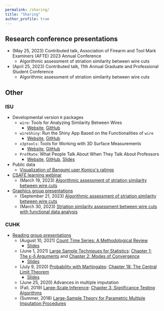 ```yaml
---
permalink: /sharing/
title: "Sharing"
author_profile: true
---
```


## Research conference presentations

- (May 25, 2023) Contributed talk, Association of Firearm and Tool Mark Examiners (AFTE) 2023 Annual Conference
    - Algorithmic assessment of striation similarity between wire cuts
- (April 25, 2023) Contributed talk, 11th Annual Graduate and Professional Student Conference
    - Algorithmic assessment of striation similarity between wire cuts

## Other

### ISU
- Developmental version `R` packages
    - `wire`: Tools for Analyzing Similarity Between Wires
        - [Website](https://yuhangtom.github.io/wire/),
        [GitHub](https://github.com/YuhangTom/wire)
    - `wireShiny`: Run the Shiny App Based on the Functionalities of `wire`
        - [Website](https://yuhangtom.github.io/wireShiny/),
        [GitHub](https://github.com/YuhangTom/wireShiny)
    - `x3ptools`: Tools for Working with 3D Surface Measurements
        - [Website](https://heike.github.io/x3ptools/),
        [GitHub](https://github.com/heike/x3ptools)
    - `ProfRate`: What People Talk About When They Talk About Professors
        - [Website](https://m-fili.github.io/ProfRate/),
        [GitHub](https://github.com/m-fili/ProfRate),
        [Slides](https://drive.google.com/file/d/1i6fDxfNZ8XAOJ2dF_UlxQx1sL2uAs075/view)
- Public data
    - [Visualization of Bangumi user Konico's ratings](https://iastate.figshare.com/articles/figure/Visualization_of_Bangumi_user_Konico_s_ratings/25472650)
- [CSAFE learning webinar](https://learn.forensicstats.org/?page=1&pagename=Webinars)
    - (March 19, 2023) [Algorithmic assessment of striation similarity between wire cuts](https://learn.forensicstats.org/product?catalog=WB240319)
- [Graphics group presentations](https://isu-graphicsgroup.github.io/gg-blog/)
    - (September 21, 2023) [Algorithmic assessment of striation similarity between wire cuts](https://isu-graphicsgroup.github.io/gg-blog/posts/2023-Fall/2023-09-21-algorithmic_assessment/)
    - (March 30, 2023) [Striation similarity assessment between wire cuts with functional data analysis](https://isu-graphicsgroup.github.io/gg-blog/posts/2023-Spring/2023-03-30-Striation-similarity-assessment/)


### CUHK
- [Reading group presentations](https://sites.google.com/site/kwchankeith/e-learning/reading-group)
    - (August 10, 2021) [Count Time Series: A Methodological Review](https://www.tandfonline.com/doi/abs/10.1080/01621459.2021.1904957?journalCode=uasa20)
        - [Slides](https://drive.google.com/file/d/1f4w84om8-iRFVFKOnzhjv8kamCQ7z9U6/view)
    - (June 1, 2021) [Large Sample Techniques for Statistics](https://link.springer.com/book/10.1007/978-1-4419-6827-2): [Chapter 1: The ε-δ Arguments](https://link.springer.com/chapter/10.1007/978-1-4419-6827-2_1) and [Chapter 2: Modes of Convergence](https://link.springer.com/chapter/10.1007/978-1-4419-6827-2_2)
        - [Slides](https://drive.google.com/file/d/1XPkfY9jU3Uo7jVHMG56ydGQI5Or_PXqA/view)
    - (July 9, 2020) [Probability with Martingales](https://www.cambridge.org/highereducation/books/probability-with-martingales/B4CFCE0D08930FB46C6E93E775503926#overview): [Chapter 18: The Central Limit Theorem](https://www.cambridge.org/highereducation/books/probability-with-martingales/B4CFCE0D08930FB46C6E93E775503926/the-central-limit-theorem/547E472FDC0321CA92DE81D79BF76573)
        - [Slides](https://drive.google.com/file/d/1i8ej9k8pgqTkKo5Lyt-pzNGOKmy3vIi1/view)
    - (June 25, 2020) Advances in multiple imputation
    - (Fall, 2019) [Large-Scale Inference](https://www.cambridge.org/core/books/largescale-inference/A0B183B0080A92966497F12CE5D12589): [Chapter 3: Significance Testing Algorithms](https://www.cambridge.org/core/books/abs/largescale-inference/significance-testing-algorithms/BACC5CDFA5403FA2A727F12239D30C05)
    - (Summer, 2018) [Large-Sample Theory for Parametric Multiple Imputation Procedures](https://www.jstor.org/stable/2337494)
    

